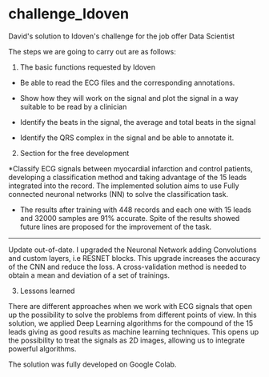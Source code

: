 # challenge_Idoven
David's solution to Idoven's challenge for the job offer Data Scientist

The steps we are going to carry out are as follows:

1. The basic functions requested by Idoven

* Be able to read the ECG files and the corresponding annotations.
* Show how they will work on the signal and plot the signal in a way suitable to be read by a clinician

* Identify the beats in the signal, the average and total beats in the signal
* Identify the QRS complex in the signal and be able to annotate it.

2. Section for the free development

*Classify ECG signals between myocardial infarction and control patients, developing a classification method and taking advantage of the 15 leads integrated into the record. The implemented solution aims to use Fully connected neuronal networks (NN) to solve the classification task.

* The results after training with 448 records and each one with 15 leads and 32000 samples are 91% accurate. Spite of the results showed future lines are proposed for the improvement of the task.

---------

Update out-of-date. I upgraded the Neuronal Network adding Convolutions and custom layers, i.e RESNET blocks. This upgrade increases the accuracy of the CNN and reduce the loss. A cross-validation method is needed to obtain a mean and deviation of a set of trainings.

3. Lessons learned

There are different approaches when we work with ECG signals that open up the possibility to solve the problems from different points of view. In this solution, we applied Deep Learning algorithms for the compound of the 15 leads giving as good results as machine learning techniques. This opens up the possibility to treat the signals as 2D images, allowing us to integrate powerful algorithms. 

The solution was fully developed on Google Colab.
